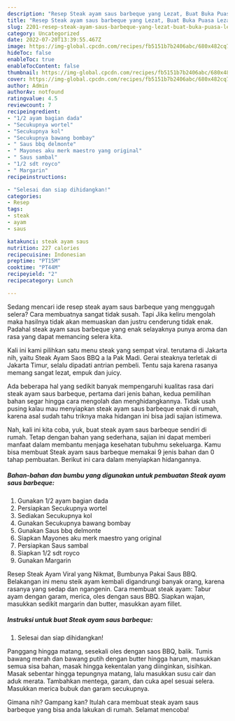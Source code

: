 ```yaml
---
description: "Resep Steak ayam saus barbeque yang Lezat, Buat Buka Puasa Lezat Sekali"
title: "Resep Steak ayam saus barbeque yang Lezat, Buat Buka Puasa Lezat Sekali"
slug: 2201-resep-steak-ayam-saus-barbeque-yang-lezat-buat-buka-puasa-lezat-sekali
category: Uncategorized
date: 2022-07-20T13:39:55.467Z
image: https://img-global.cpcdn.com/recipes/fb5151b7b2406abc/680x482cq70/steak-ayam-saus-barbeque-foto-resep-utama.jpg
hideToc: false
enableToc: true
enableTocContent: false
thumbnail: https://img-global.cpcdn.com/recipes/fb5151b7b2406abc/680x482cq70/steak-ayam-saus-barbeque-foto-resep-utama.jpg
cover: https://img-global.cpcdn.com/recipes/fb5151b7b2406abc/680x482cq70/steak-ayam-saus-barbeque-foto-resep-utama.jpg
author: Admin
authorAv: notfound
ratingvalue: 4.5
reviewcount: 7
recipeingredient:
- "1/2 ayam bagian dada"
- "Secukupnya wortel"
- "Secukupnya kol"
- "Secukupnya bawang bombay"
- " Saus bbq delmonte"
- " Mayones aku merk maestro yang original"
- " Saus sambal"
- "1/2 sdt royco"
- " Margarin"
recipeinstructions:

- "Selesai dan siap dihidangkan!"
categories:
- Resep
tags:
- steak
- ayam
- saus

katakunci: steak ayam saus 
nutrition: 227 calories
recipecuisine: Indonesian
preptime: "PT15M"
cooktime: "PT44M"
recipeyield: "2"
recipecategory: Lunch

---
```



Sedang mencari ide resep steak ayam saus barbeque yang menggugah selera? Cara membuatnya sangat tidak susah. Tapi Jika keliru mengolah maka hasilnya tidak akan memuaskan dan justru cenderung tidak enak. Padahal steak ayam saus barbeque yang enak selayaknya punya aroma dan rasa yang dapat memancing selera kita.


Kali ini kami pilihkan satu menu steak yang sempat viral. terutama di Jakarta nih, yaitu Steak Ayam Saos BBQ a la Pak Madi. Gerai steaknya terletak di Jakarta Timur, selalu dipadati antrian pembeli. Tentu saja karena rasanya memang sangat lezat, empuk dan juicy.

Ada beberapa hal yang sedikit banyak mempengaruhi kualitas rasa dari steak ayam saus barbeque, pertama dari jenis bahan, kedua pemilihan bahan segar hingga cara mengolah dan menghidangkannya. Tidak usah pusing kalau mau menyiapkan steak ayam saus barbeque enak di rumah, karena asal sudah tahu triknya maka hidangan ini bisa jadi sajian istimewa.


Nah, kali ini kita coba, yuk, buat steak ayam saus barbeque sendiri di rumah. Tetap dengan bahan yang sederhana, sajian ini dapat memberi manfaat dalam membantu menjaga kesehatan tubuhmu sekeluarga. Kamu bisa membuat Steak ayam saus barbeque memakai 9 jenis bahan dan 0 tahap pembuatan. Berikut ini cara dalam menyiapkan hidangannya.

<!--inarticleads1-->

##### Bahan-bahan dan bumbu yang digunakan untuk pembuatan Steak ayam saus barbeque:

1. Gunakan 1/2 ayam bagian dada
1. Persiapkan Secukupnya wortel
1. Sediakan Secukupnya kol
1. Gunakan Secukupnya bawang bombay
1. Gunakan  Saus bbq delmonte
1. Siapkan  Mayones aku merk maestro yang original
1. Persiapkan  Saus sambal
1. Siapkan 1/2 sdt royco
1. Gunakan  Margarin


Resep Steak Ayam Viral yang Nikmat, Bumbunya Pakai Saus BBQ. Belakangan ini menu steik ayam kembali digandrungi banyak orang, karena rasanya yang sedap dan ngangenin. Cara membuat steak ayam: Tabur ayam dengan garam, merica, oles dengan saus BBQ. Siapkan wajan, masukkan sedikit margarin dan butter, masukkan ayam fillet. 

<!--inarticleads2-->

##### Instruksi untuk buat Steak ayam saus barbeque:


1. Selesai dan siap dihidangkan!

Panggang hingga matang, sesekali oles dengan saos BBQ, balik. Tumis bawang merah dan bawang putih dengan butter hingga harum, masukkan semua sisa bahan, masak hingga kekentalan yang diinginkan, sisihkan. Masak sebentar hingga tepungnya matang, lalu masukkan susu cair dan aduk merata. Tambahkan mentega, garam, dan cuka apel sesuai selera. Masukkan merica bubuk dan garam secukupnya. 

Gimana nih? Gampang kan? Itulah cara membuat steak ayam saus barbeque yang bisa anda lakukan di rumah. Selamat mencoba!
